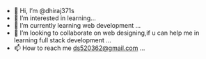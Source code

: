 - 👋 Hi, I’m @dhiraj371s
- 👀 I’m interested in learning...
- 🌱 I’m currently learning web development ...
- 💞️ I’m looking to collaborate on web designing,if u can help me in learning full stack development ...
- 📫 How to reach me ds520362@gmail.com ...

<!---
dhiraj371s/dhiraj371s is a ✨ special ✨ repository because its `README.md` (this file) appears on your GitHub profile.
You can click the Preview link to take a look at your changes.
--->

